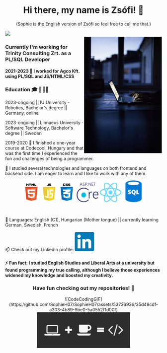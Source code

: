 
<h1 align="center"> Hi there, my name is Zsófi! 👋</h1>
<p align="center">(Sophie is the English version of Zsófi so feel free to call me that.)</p>
<img src="https://visitor-badge.laobi.icu/badge?page_id=SophieH07.SophieH07" />
<br/>
<img width="250" align="right" src="./images/code.jpg">
<div>
  <h3>Currently I'm working for Trinity Consulting Zrt. as a PL/SQL Developer</h3>
  <h4>2021-2023 🌱 I worked for Agco Kft. using PL/SQL and JS/HTML/CSS</h4>
<div/>
  <div>
    <h3>Education 🎓 👩🏻‍💻</h3>
    <p>2023-ongoing || IU University - Robotics, Bachelor's degree || Germany, online</p>
    <p>2023-ongoing || Linnaeus University - Software Technology, Bachelor's degree || Sweden</p>
    <p>2019-2020 🌱 I finished a one-year course at Codecool, Hungary and that was the first time I experienced the fun and challenges of being a programmer.</p>
    <p> 🌱 I studied several technologies and languages on both frontend and backend side. I am eager to learn and I like to work with any of them.</p>
    <p align="center">
    <img width="170" src="./images/languages/htmljscss.png">
    <img width="70" src="./images/languages/netcore.png">
    <img width="70" src="./images/languages/react.png">
    <img width="70" src="./images/languages/sql.png">
    </p>
  </div>
<br/>
<p>🌻 Languages: English (C1), Hungarian (Mother tongue) || currently learning German, Swedish, French </p>
<p>📫 Check out my LinkedIn profile:  <a href="https://www.linkedin.com/in/zsofiaszaniszlo/"><img width='70' src="./images/linkedin.png"></a></p>
<h4>⚡ Fun fact: I studied English Studies and Liberal Arts at a university but found programming my true calling, although I believe those experiences widened my knowledge and boosted my creativity.</h4>

<h3 align="center">Have fun checking out my repositories! 👋 </h3>
<p align="center">
  ![CodeCodingGIF](https://github.com/SophieH07/SophieH07/assets/53736936/35d49cdf-a303-4b89-9be0-5a0552f1d00f)

  <img width="300" src="./images/coffee.jpg">
</p>

